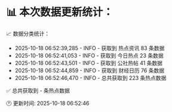 📊 本次数据更新统计：
==========================

📈 数据分类统计：
- 2025-10-18 06:52:39,285 - INFO - 获取到 热点资讯 83 条数据
- 2025-10-18 06:52:41,053 - INFO - 获取到 今日热点 23 条数据
- 2025-10-18 06:52:43,501 - INFO - 获取到 公社热帖 41 条数据
- 2025-10-18 06:52:44,859 - INFO - 获取到 财经日历 76 条数据
- 2025-10-18 06:52:46,470 - INFO - 总共获取到 223 条热点数据

✅ 总共获取到 - 条热点数据

🕐 更新时间: 2025-10-18 06:52:46
